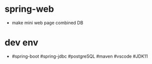 # spring-web

* make mini web page combined DB

# dev env
* #spring-boot #spring-jdbc #postgreSQL #maven #vscode #JDK11
